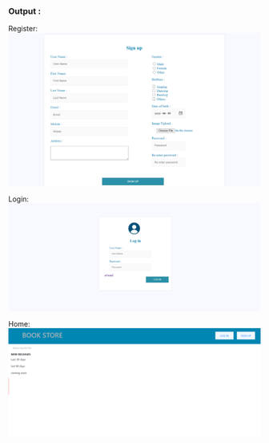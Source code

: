 
### Output :
Register:
![output](REGISTER.png)

Login:
![output](login.png)

Home:
![output](home.png)
